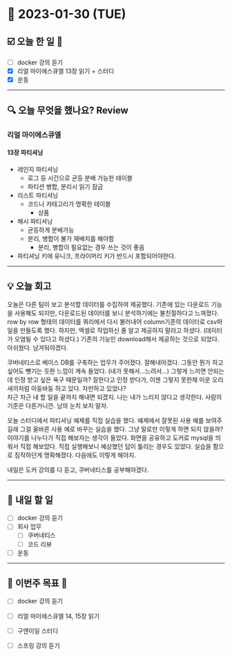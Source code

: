 # 📆 2023-01-30 (TUE)

## ☑️ 오늘 한 일 📑
- [ ] docker 강의 듣기
- [x] 리얼 마이에스큐엘 13장 읽기 + 스터디 
- [x] 운동

***

## 🔍️ 오늘 무엇을 했나요? Review

### 리얼 마이에스큐엘 
#### 13장 파티셔닝 
- 레인지 파티셔닝 
  - 로그 등 시간으로 균등 분배 가능한 테이블
  - 파티션 병합, 분리시 읽기 잠금 
- 리스트 파티셔닝
  - 코드나 카테고리가 명확한 테이블 
    - 상품 
- 해시 파티셔닝
  - 균등하게 분배가능
  - 분리, 병합이 불가 재배치를 해야함 
    - 분리, 병합이 필요없는 경우 쓰는 것이 좋음
- 파티셔닝 키에 유니크, 프라이머리 키가 반드시 포함되어야한다. 
 
***

## 💡 오늘 회고
오늘은 다른 팀이 보고 분석할 데이터를 수집하여 제공했다. 기존에 있는 다운로드 기능을 사용해도 되지만, 다운로드된 데이터를 보니 분석하기에는 불친절하다고 느껴졌다. 
row by row 형태의 데이터를 쿼리에서 다시 불러내어 column기준의 데이터로 csv파일을 만들도록 했다. 하지만, 엑셀로 작업하신 줄 알고 제공하지 말라고 하셨다. (데이터가 오염될 수 있다고 하셨다.) 
기존의 기능인 download해서 제공하는 것으로 되었다. 아쉬웠다. 남겨둬야겠다.

쿠버네티스로 베이스 DB를 구축하는 업무가 주어졌다. 잘해내야겠다. 그동안 뭔가 하고싶어도 뺏기는 듯한 느낌이 계속 들었다. (내가 못해서...느려서...) 
그렇게 느끼면 안되는데 인정 받고 싶은 욕구 때문일까? 잘한다고 인정 받다가, 이젠 그렇지 못한채 미운 오리 새끼처럼 아둥바둥 하고 있다. 자만하고 있었나?  
차근 차근 내 할 일을 끝까지 해내면 되겠지. 나는 내가 느리지 않다고 생각한다. 사람의 기준은 다른거니깐. 남의 눈치 보지 말자.  

오늘 스터디에서 파티셔닝 예제를 직접 실습을 했다. 예제에서 잘못된 사용 예를 보여주길래 그걸 올바른 사용 예로 바꾸는 실습을 했다. 그냥 말로만 이렇게 하면 되지 않을까? 
이야기를 나누다가 직접 해보자는 생각이 들었다. 
화면을 공유하고 도커로 mysql을 띄워서 직접 해보았다. 직접 실행해보니 예상했던 답이 틀리는 경우도 있었다. 실습을 함으로 짐작하던게 명확해졌다. 다음에도 이렇게 해야지.

내일은 도커 강의를 다 듣고, 쿠버네티스를 공부해야겠다. 

***

## 🎯 내일 할 일
- [ ] docker 강의 듣기
- [ ] 회사 업무 
  - [ ] 쿠버네티스
  - [ ] 코드 리뷰
- [ ] 운동

***

## 🏁 이번주 목표 🏁
- [ ] docker 강의 듣기 
- [ ] 리얼 마이에스큐엘 14, 15장 읽기
- [ ] 구엔이일 스터디
- [ ] 스프링 강의 듣기 
 